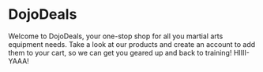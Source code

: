 # DojoDeals
Welcome to DojoDeals, your one-stop shop for all you martial arts equipment needs. Take a look at our products and create an account to add them to your cart, so we can get you geared up and back to training! HIIII-YAAA!
